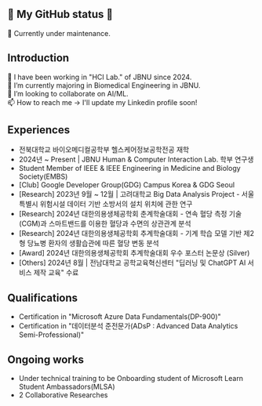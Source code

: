 ## 🌱 My GitHub status 🌱
🧰 Currently under maintenance.

## Introduction
🔭 I have been working in "HCI Lab." of JBNU since 2024. <br>
🌱 I’m currently majoring in Biomedical Engineering in JBNU. <br>
🔄 I’m looking to collaborate on AI/ML. <br>
📫 How to reach me -> I'll update my Linkedin profile soon! 

## Experiences
- 전북대학교 바이오메디컬공학부 헬스케어정보공학전공 재학
- 2024년 ~ Present | JBNU Human & Computer Interaction Lab. 학부 연구생
- Student Member of IEEE & IEEE Engineering in Medicine and Biology Society(EMBS)
- [Club] Google Developer Group(GDG) Campus Korea & GDG Seoul
- [Research] 2023년 9월 ~ 12월 | 고려대학교 Big Data Analysis Project - 서울특별시 위험시설 데이터 기반 소방서의 설치 위치에 관한 연구
- [Research] 2024년 대한의용생체공학회 춘계학술대회 - 연속 혈당 측정 기술(CGM)과 스마트밴드를 이용한 혈당과 수면의 상관관계 분석
- [Research] 2024년 대한의용생체공학회 추계학술대회 - 기계 학습 모델 기반 제2형 당뇨병 환자의 생활습관에 따른 혈당 변동 분석
- [Award] 2024년 대한의용생체공학회 추계학술대회 우수 포스터 논문상 (Silver)
- [Others] 2024년 8월 | 전남대학교 공학교육혁신센터 "딥러닝 및 ChatGPT AI 서비스 제작 교육" 수료


## Qualifications
- Certification in "Microsoft Azure Data Fundamentals(DP-900)"
- Certification in "데이터분석 준전문가(ADsP : Advanced Data Analytics Semi-Professional)"

## Ongoing works
- Under technical training to be Onboarding student of Microsoft Learn Student Ambassadors(MLSA)
- 2 Collaborative Researches
